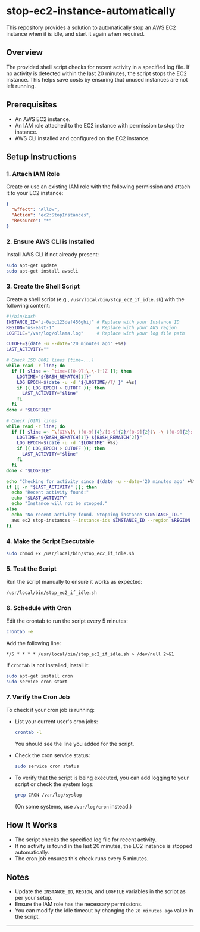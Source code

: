 # stop-ec2-instance-automatically

This repository provides a solution to automatically stop an AWS EC2 instance when it is idle, and start it again when required.

## Overview

The provided shell script checks for recent activity in a specified log file. If no activity is detected within the last 20 minutes, the script stops the EC2 instance. This helps save costs by ensuring that unused instances are not left running.

## Prerequisites

- An AWS EC2 instance.
- An IAM role attached to the EC2 instance with permission to stop the instance.
- AWS CLI installed and configured on the EC2 instance.

## Setup Instructions

### 1. Attach IAM Role

Create or use an existing IAM role with the following permission and attach it to your EC2 instance:

```json
{
  "Effect": "Allow",
  "Action": "ec2:StopInstances",
  "Resource": "*"
}
```

### 2. Ensure AWS CLI is Installed

Install AWS CLI if not already present:

```bash
sudo apt-get update
sudo apt-get install awscli
```

### 3. Create the Shell Script

Create a shell script (e.g., `/usr/local/bin/stop_ec2_if_idle.sh`) with the following content:

```bash
#!/bin/bash
INSTANCE_ID="i-0abc123def456ghij" # Replace with your Instance ID
REGION="us-east-1"                # Replace with your AWS region
LOGFILE="/var/log/ollama.log"     # Replace with your log file path

CUTOFF=$(date -u --date='20 minutes ago' +%s)
LAST_ACTIVITY=""

# Check ISO 8601 lines (time=...)
while read -r line; do
  if [[ $line =~ ^time=([0-9T:\.\-]+)Z ]]; then
    LOGTIME="${BASH_REMATCH[1]}"
    LOG_EPOCH=$(date -u -d "${LOGTIME//T/ }" +%s)
    if (( LOG_EPOCH > CUTOFF )); then
      LAST_ACTIVITY="$line"
    fi
  fi
done < "$LOGFILE"

# Check [GIN] lines
while read -r line; do
  if [[ $line =~ ^\[GIN\]\ ([0-9]{4}/[0-9]{2}/[0-9]{2})\ -\ ([0-9]{2}:[0-9]{2}:[0-9]{2}) ]]; then
    LOGTIME="${BASH_REMATCH[1]} ${BASH_REMATCH[2]}"
    LOG_EPOCH=$(date -u -d "$LOGTIME" +%s)
    if (( LOG_EPOCH > CUTOFF )); then
      LAST_ACTIVITY="$line"
    fi
  fi
done < "$LOGFILE"

echo "Checking for activity since $(date -u --date='20 minutes ago' +%Y-%m-%dT%H:%M:%S)"
if [[ -n "$LAST_ACTIVITY" ]]; then
  echo "Recent activity found:"
  echo "$LAST_ACTIVITY"
  echo "Instance will not be stopped."
else
  echo "No recent activity found. Stopping instance $INSTANCE_ID."
  aws ec2 stop-instances --instance-ids $INSTANCE_ID --region $REGION
fi
```

### 4. Make the Script Executable

```bash
sudo chmod +x /usr/local/bin/stop_ec2_if_idle.sh
```

### 5. Test the Script

Run the script manually to ensure it works as expected:

```bash
/usr/local/bin/stop_ec2_if_idle.sh
```

### 6. Schedule with Cron

Edit the crontab to run the script every 5 minutes:

```bash
crontab -e
```

Add the following line:

```
*/5 * * * * /usr/local/bin/stop_ec2_if_idle.sh > /dev/null 2>&1
```

If `crontab` is not installed, install it:

```bash
sudo apt-get install cron
sudo service cron start
```

### 7. Verify the Cron Job

To check if your cron job is running:

- List your current user's cron jobs:

  ```bash
  crontab -l
  ```

  You should see the line you added for the script.

- Check the cron service status:

  ```bash
  sudo service cron status
  ```

- To verify that the script is being executed, you can add logging to your script or check the system logs:

  ```bash
  grep CRON /var/log/syslog
  ```

  (On some systems, use `/var/log/cron` instead.)

## How It Works

- The script checks the specified log file for recent activity.
- If no activity is found in the last 20 minutes, the EC2 instance is stopped automatically.
- The cron job ensures this check runs every 5 minutes.

## Notes

- Update the `INSTANCE_ID`, `REGION`, and `LOGFILE` variables in the script as per your setup.
- Ensure the IAM role has the necessary permissions.
- You can modify the idle timeout by changing the `20 minutes ago` value in the script.

---
